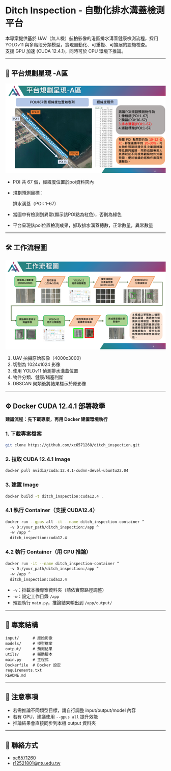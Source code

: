 # Ditch Inspection - 自動化排水溝蓋檢測平台

本專案提供基於 UAV（無人機）航拍影像的港區排水溝蓋健康檢測流程，採用 YOLOv11 與多階段分類模型，實現自動化、可重複、可擴展的設施檢查。  
支援 GPU 加速 (CUDA 12.4.1)，同時可於 CPU 環境下推論。

---

## 📍 平台規劃星現 -A區

![平台規劃](poi_map.png)

- POI 共 67 個，經緯度位置於poi資料夾內
- 規劃預測目標：

  排水溝蓋（POI: 1-67)

- 當圖中有檢測到異常(顯示該POI點為紅色)，否則為綠色
- 平台呈現該poi位置檢測成果，抓取排水溝蓋總數，正常數量，異常數量

---

## 🛠️ 工作流程圖

![流程圖](workflow.png)

1. UAV 拍攝原始影像（4000x3000）
2. 切割為 1024x1024 影像
3. 使用 YOLOv11 偵測排水溝蓋位置
4. 物件分類、健康/堵塞判斷
5. DBSCAN 聚類後將結果標示於原影像

---

## ⚙️ Docker CUDA 12.4.1 部署教學

**建議流程：先下載專案，再用 Docker 建置環境執行**

### 1. 下載專案檔案
```bash
git clone https://github.com/xc6571260/ditch_inspection.git
```

### 2. 拉取 CUDA 12.4.1 Image
```bash
docker pull nvidia/cuda:12.4.1-cudnn-devel-ubuntu22.04
```

### 3. 建置 Image
```bash
docker build -t ditch_inspection:cuda12.4 .
```

### 4.1 執行 Container（支援 CUDA12.4）
```bash
docker run --gpus all -it --name ditch_inspection-container ^
  -v D:/your_path/ditch_inspection:/app ^
  -w /app ^
  ditch_inspection:cuda12.4
```

### 4.2 執行 Container（用 CPU 推論）
```bash
docker run -it --name ditch_inspection-container ^
  -v D:/your_path/ditch_inspection:/app ^
  -w /app ^
  ditch_inspection:cuda12.4
```

- `-v`：掛載本機專案資料夾（請依實際路徑調整）
- `-w`：設定工作目錄 `/app`
- 預設執行 `main.py`，推論結果輸出到 `/app/output/`

---

## 📂 專案結構

```
input/      # 原始影像
models/     # 模型檔案
output/     # 預測結果
utils/      # 輔助腳本
main.py     # 主程式
Dockerfile  # Docker 設定
requirements.txt
README.md
```

---

## 📢 注意事項

- 若需推論不同類型目標，請自行調整 input/output/model 內容
- 若有 GPU，建議使用 `--gpus all` 提升效能
- 推論結果會直接同步到本機 output 資料夾

---

## 👤 聯絡方式

- [xc6571260](https://github.com/xc6571260)
- r12521801@ntu.edu.tw
